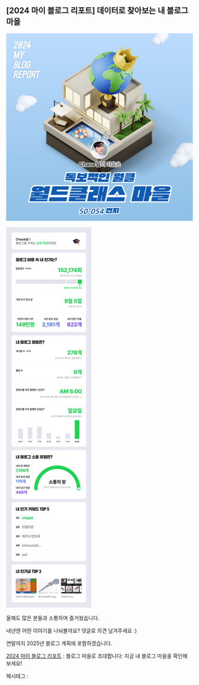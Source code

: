 ## [2024 마이 블로그 리포트] 데이터로 찾아보는 내 블로그 마을

![0](./asset/0.png)

![1](./asset/1.png)

올해도 많은 분들과 소통하며 즐거웠습니다.

내년엔 어떤 이야기를 나눠볼까요? 댓글로 의견 남겨주세요 :)

연말까지 2025년 블로그 계획에 포함하겠습니다.

[2024 마이 블로그 리포트](https://event.blog.naver.com/2024-myblogreport) : 블로그 마을로 초대합니다: 지금 내 블로그 마을을 확인해 보세요!

 해시태그 : 